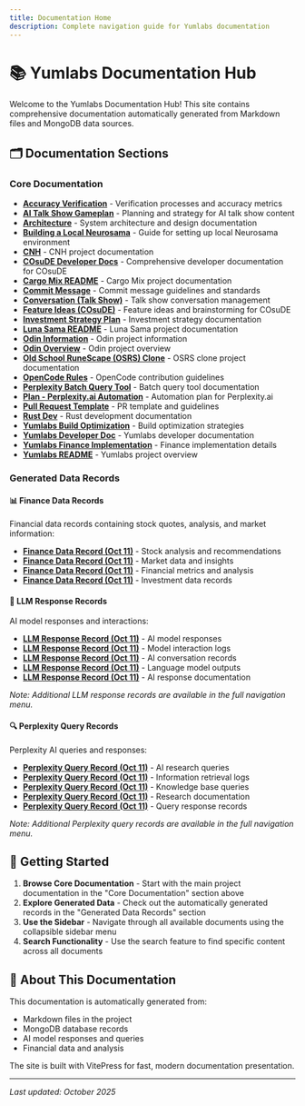 ```yaml
---
title: Documentation Home
description: Complete navigation guide for Yumlabs documentation
---
```


# 📚 Yumlabs Documentation Hub

Welcome to the Yumlabs Documentation Hub! This site contains comprehensive documentation automatically generated from Markdown files and MongoDB data sources.

## 🗂️ Documentation Sections

### Core Documentation
- **[Accuracy Verification](/accuracy-verification)** - Verification processes and accuracy metrics
- **[AI Talk Show Gameplan](/ai-talk-show-gameplan)** - Planning and strategy for AI talk show content
- **[Architecture](/architecture)** - System architecture and design documentation
- **[Building a Local Neurosama](/building-local-neurosama)** - Guide for setting up local Neurosama environment
- **[CNH](/cnh)** - CNH project documentation
- **[COsuDE Developer Docs](/cosude-developer-docs)** - Comprehensive developer documentation for COsuDE
- **[Cargo Mix README](/cargo-mix-readme)** - Cargo Mix project documentation
- **[Commit Message](/commit-message)** - Commit message guidelines and standards
- **[Conversation (Talk Show)](/conversation-talk-show)** - Talk show conversation management
- **[Feature Ideas (COsuDE)](/feature-ideas-cosude)** - Feature ideas and brainstorming for COsuDE
- **[Investment Strategy Plan](/investment-strategy-plan)** - Investment strategy documentation
- **[Luna Sama README](/luna-sama-readme)** - Luna Sama project documentation
- **[Odin Information](/odin-information)** - Odin project information
- **[Odin Overview](/odin-overview)** - Odin project overview
- **[Old School RuneScape (OSRS) Clone](/osrs-clone)** - OSRS clone project documentation
- **[OpenCode Rules](/opencode-rules)** - OpenCode contribution guidelines
- **[Perplexity Batch Query Tool](/perplexity-batch-query-tool)** - Batch query tool documentation
- **[Plan - Perplexity.ai Automation](/plan.md-83)** - Automation plan for Perplexity.ai
- **[Pull Request Template](/pull-request-template)** - PR template and guidelines
- **[Rust Dev](/rust-dev)** - Rust development documentation
- **[Yumlabs Build Optimization](/yumlabs-build-optimization)** - Build optimization strategies
- **[Yumlabs Developer Doc](/yumlabs-developer-doc)** - Yumlabs developer documentation
- **[Yumlabs Finance Implementation](/yumlabs-finance-implementation)** - Finance implementation details
- **[Yumlabs README](/yumlabs-readme)** - Yumlabs project overview

### Generated Data Records

#### 📊 Finance Data Records
Financial data records containing stock quotes, analysis, and market information:
- **[Finance Data Record (Oct 11)](/finance_data_68e98dd5200413ad9c0dd1cb_20251011_121956)** - Stock analysis and recommendations
- **[Finance Data Record (Oct 11)](/finance_data_68e2cb2031308dd4d7cef05c_20251011_121956)** - Market data and insights
- **[Finance Data Record (Oct 11)](/finance_data_68e57c908f14cd7f4a6b816e_20251011_121956)** - Financial metrics and analysis
- **[Finance Data Record (Oct 11)](/finance_data_68e169c4b2cdbbf7865a8f8c_20251011_121956)** - Investment data records

#### 🤖 LLM Response Records
AI model responses and interactions:
- **[LLM Response Record (Oct 11)](/llm_response_68dd1f52292b8087b556615a_20251011_121956)** - AI model responses
- **[LLM Response Record (Oct 11)](/llm_response_68dd25bbe811cbe7f1cc5a7a_20251011_121956)** - Model interaction logs
- **[LLM Response Record (Oct 11)](/llm_response_68dd4b06ba9ce41648dba130_20251011_121956)** - AI conversation records
- **[LLM Response Record (Oct 11)](/llm_response_68dd4b11ba9ce41648dba132_20251011_121956)** - Language model outputs
- **[LLM Response Record (Oct 11)](/llm_response_68dd4bfe90a177dc0ad4c190_20251011_121956)** - AI response documentation

*Note: Additional LLM response records are available in the full navigation menu.*

#### 🔍 Perplexity Query Records
Perplexity AI queries and responses:
- **[Perplexity Query Record (Oct 11)](/perplexity_query_68e1d4567d9ba22052041314_20251011_121956)** - AI research queries
- **[Perplexity Query Record (Oct 11)](/perplexity_query_68e1d4567d9ba22052041311_20251011_121956)** - Information retrieval logs
- **[Perplexity Query Record (Oct 11)](/perplexity_query_68e1d4567d9ba22052041312_20251011_121956)** - Knowledge base queries
- **[Perplexity Query Record (Oct 11)](/perplexity_query_68e1d4567d9ba22052041313_20251011_121956)** - Research documentation
- **[Perplexity Query Record (Oct 11)](/perplexity_query_68e1d4567d9ba22052041315_20251011_121956)** - Query response records

*Note: Additional Perplexity query records are available in the full navigation menu.*

## 🚀 Getting Started

1. **Browse Core Documentation** - Start with the main project documentation in the "Core Documentation" section above
2. **Explore Generated Data** - Check out the automatically generated records in the "Generated Data Records" section
3. **Use the Sidebar** - Navigate through all available documents using the collapsible sidebar menu
4. **Search Functionality** - Use the search feature to find specific content across all documents

## 📖 About This Documentation

This documentation is automatically generated from:
- Markdown files in the project
- MongoDB database records
- AI model responses and queries
- Financial data and analysis

The site is built with VitePress for fast, modern documentation presentation.

---

*Last updated: October 2025*